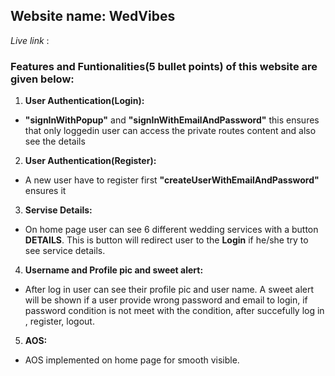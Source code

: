 ## Website name: WedVibes ##

*Live link* : 

### Features and Funtionalities(5 bullet points) of this website are given below: ###

1. **User Authentication(Login):**

- **"signInWithPopup"** and **"signInWithEmailAndPassword"** this ensures that only loggedin user can access the private routes content and also see the details
  
2. **User Authentication(Register):**

- A new user have to register first **"createUserWithEmailAndPassword"** ensures it

3. **Servise Details:**

- On home page user can see 6 different wedding services with a button **DETAILS**. This is button will redirect user to the **Login** if he/she try to see service details.

4. **Username and Profile pic and sweet alert:**

- After log in user can see their profile pic and user name. A sweet alert will be shown if a user provide wrong password and email to login, if password condition is not meet with the condition, after succefully log in , register, logout.
   
5. **AOS:**

- AOS implemented on home page for smooth visible.
